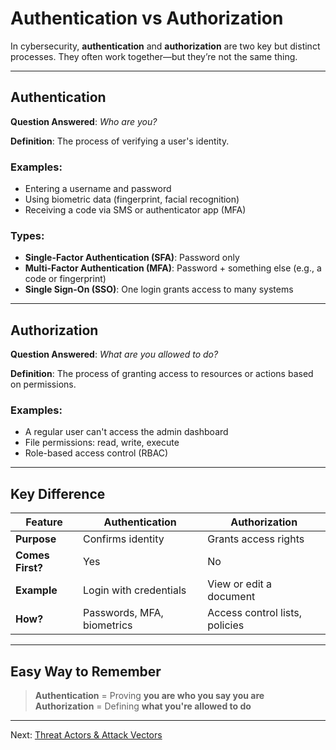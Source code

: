 # Authentication vs Authorization

In cybersecurity, **authentication** and **authorization** are two key but distinct processes. They often work together—but they’re not the same thing.

---

## Authentication

**Question Answered**: _Who are you?_

**Definition**: The process of verifying a user's identity.

### Examples:
- Entering a username and password
- Using biometric data (fingerprint, facial recognition)
- Receiving a code via SMS or authenticator app (MFA)

### Types:
- **Single-Factor Authentication (SFA)**: Password only
- **Multi-Factor Authentication (MFA)**: Password + something else (e.g., a code or fingerprint)
- **Single Sign-On (SSO)**: One login grants access to many systems

---

## Authorization

**Question Answered**: _What are you allowed to do?_

**Definition**: The process of granting access to resources or actions based on permissions.

### Examples:
- A regular user can't access the admin dashboard
- File permissions: read, write, execute
- Role-based access control (RBAC)

---

## Key Difference

| Feature | Authentication | Authorization |
|--------|----------------|----------------|
| **Purpose** | Confirms identity | Grants access rights |
| **Comes First?** | Yes | No |
| **Example** | Login with credentials | View or edit a document |
| **How?** | Passwords, MFA, biometrics | Access control lists, policies |

---

## Easy Way to Remember

> **Authentication** = Proving **you are who you say you are**  
> **Authorization** = Defining **what you're allowed to do**

---

Next: [Threat Actors & Attack Vectors](threat-actors-and-attack-vectors.md)
